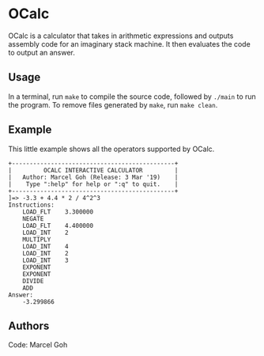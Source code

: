 # OCalc

OCalc is a calculator that takes in arithmetic expressions and outputs assembly code for an imaginary stack machine. It then evaluates the code to output an answer.

## Usage
In a terminal, run `make` to compile the source code, followed by `./main` to run the program. To remove files generated by `make`, run `make clean`.

## Example
This little example shows all the operators supported by OCalc.
```
+----------------------------------------------+
|         OCALC INTERACTIVE CALCULATOR         |
|   Author: Marcel Goh (Release: 3 Mar '19)    |
|    Type ":help" for help or ":q" to quit.    |
+----------------------------------------------+
]=> -3.3 + 4.4 * 2 / 4^2^3
Instructions:
    LOAD_FLT	3.300000
    NEGATE
    LOAD_FLT	4.400000
    LOAD_INT	2
    MULTIPLY
    LOAD_INT	4
    LOAD_INT	2
    LOAD_INT	3
    EXPONENT
    EXPONENT
    DIVIDE
    ADD
Answer:
    -3.299866
```

## Authors
Code: Marcel Goh